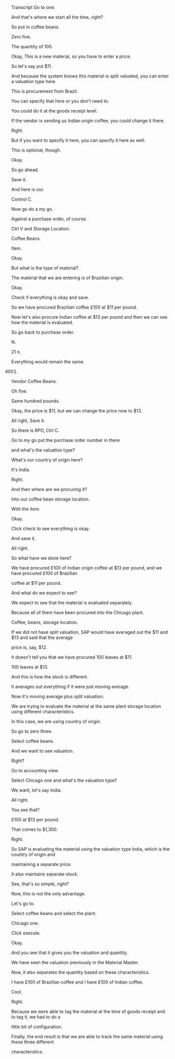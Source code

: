  
Transcript
Go to one.

And that's where we start all the time, right?

So put in coffee beans.

Zero five.

The quantity of 100.

Okay, This is a new material, so you have to enter a price.

So let's say put $11.

And because the system knows this material is split valuated, you can enter a valuation type here.

This is procurement from Brazil.

You can specify that here or you don't need to.

You could do it at the goods receipt level.

If the vendor is sending us Indian origin coffee, you could change it there.

Right.

But if you want to specify it here, you can specify it here as well.

This is optional, though.

Okay.

So go ahead.

Save it.

And here is our.

Control C.

Now go do a my go.

Against a purchase order, of course.

Ctrl V and Storage Location.

Coffee Beans.

Item.

Okay.

But what is the type of material?

The material that we are entering is of Brazilian origin.

Okay.

Check if everything is okay and save.

So we have procured Brazilian coffee £100 at $11 per pound.

Now let's also procure Indian coffee at $13 per pound and then we can see how the material is evaluated.

So go back to purchase order.

N.

21 n.

Everything would remain the same.

4001.

Vendor Coffee Beans.

Oh five.

Same hundred pounds.

Okay, the price is $11, but we can change the price now to $13.

All right, Save it.

So there is RPO, Ctrl C.

Go to my go put the purchase order number in there

and what's the valuation type?

What's our country of origin here?

It's India.

Right.

And then where are we procuring it?

Into our coffee bean storage location.

With the item.

Okay.

Click check to see everything is okay.

And save it.

All right.

So what have we done here?

We have procured £100 of Indian origin coffee at $13 per pound, and we have procured £100 of Brazilian

coffee at $11 per pound.

And what do we expect to see?

We expect to see that the material is evaluated separately.

Because all of them have been procured into the Chicago plant.

Coffee, beans, storage location.

If we did not have split valuation, SAP would have averaged out the $11 and $13 and said that the average

price is, say, $12.

It doesn't tell you that we have procured 100 leaves at $11.

100 leaves at $13.

And this is how the stock is different.

It averages out everything if it were just moving average.

Now it's moving average plus split valuation.

We are trying to evaluate the material at the same plant storage location using different characteristics.

In this case, we are using country of origin.

So go to zero three.

Select coffee beans.

And we want to see valuation.

Right?

Go to accounting view.

Select Chicago one and what's the valuation type?

We want, let's say India.

All right.

You see that?

£100 at $13 per pound.

That comes to $1,300.

Right.

So SAP is evaluating the material using the valuation type India, which is the country of origin and

maintaining a separate price.

It also maintains separate stock.

See, that's so simple, right?

Now, this is not the only advantage.

Let's go to.

Select coffee beans and select the plant.

Chicago one.

Click execute.

Okay.

And you see that it gives you the valuation and quantity.

We have seen the valuation previously in the Material Master.

Now, it also separates the quantity based on these characteristics.

I have £100 of Brazilian coffee and I have £100 of Indian coffee.

Cool.

Right.

Because we were able to tag the material at the time of goods receipt and to tag it, we had to do a

little bit of configuration.

Finally, the end result is that we are able to track the same material using these three different

characteristics.


